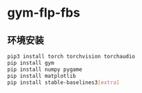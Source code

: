 # gym-flp-fbs

## 环境安装

```bash
pip3 install torch torchvision torchaudio
pip install gym
pip install numpy pygame
pip install matplotlib
pip install stable-baselines3[extra]
```